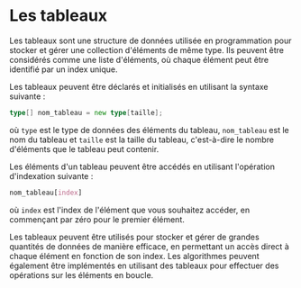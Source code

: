 # Les tableaux

Les tableaux sont une structure de données utilisée en programmation pour stocker et gérer une collection d'éléments de même type. Ils peuvent être considérés comme une liste d'éléments, où chaque élément peut être identifié par un index unique.

Les tableaux peuvent être déclarés et initialisés en utilisant la syntaxe suivante :

```go
type[] nom_tableau = new type[taille];
```

où `type` est le type de données des éléments du tableau, `nom_tableau` est le nom du tableau et `taille` est la taille du tableau, c'est-à-dire le nombre d'éléments que le tableau peut contenir.

Les éléments d'un tableau peuvent être accédés en utilisant l'opération d'indexation suivante :

```css
nom_tableau[index]
```

où `index` est l'index de l'élément que vous souhaitez accéder, en commençant par zéro pour le premier élément.

Les tableaux peuvent être utilisés pour stocker et gérer de grandes quantités de données de manière efficace, en permettant un accès direct à chaque élément en fonction de son index. Les algorithmes peuvent également être implémentés en utilisant des tableaux pour effectuer des opérations sur les éléments en boucle.
